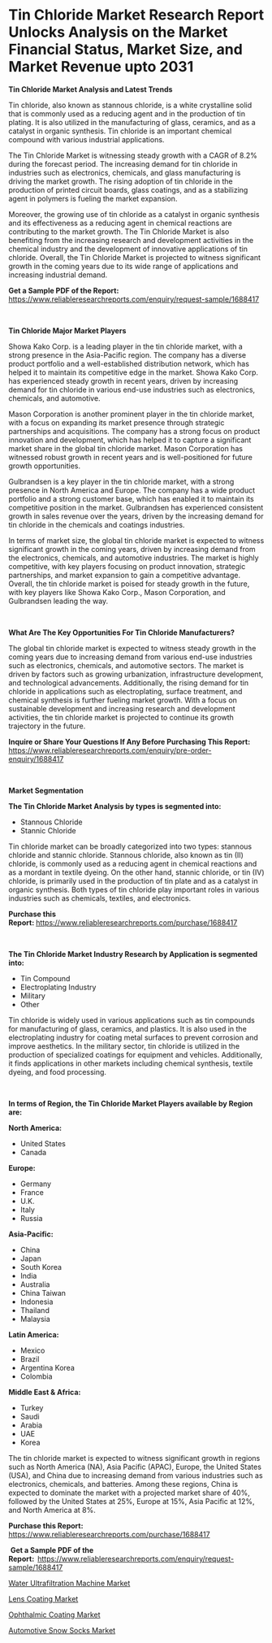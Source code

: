 <p><h1>Tin Chloride Market Research Report Unlocks Analysis on the Market Financial Status, Market Size, and Market Revenue upto 2031</h1></p><p><strong>Tin Chloride Market Analysis and Latest Trends</strong></p>
<p><p>Tin chloride, also known as stannous chloride, is a white crystalline solid that is commonly used as a reducing agent and in the production of tin plating. It is also utilized in the manufacturing of glass, ceramics, and as a catalyst in organic synthesis. Tin chloride is an important chemical compound with various industrial applications.</p><p>The Tin Chloride Market is witnessing steady growth with a CAGR of 8.2% during the forecast period. The increasing demand for tin chloride in industries such as electronics, chemicals, and glass manufacturing is driving the market growth. The rising adoption of tin chloride in the production of printed circuit boards, glass coatings, and as a stabilizing agent in polymers is fueling the market expansion.</p><p>Moreover, the growing use of tin chloride as a catalyst in organic synthesis and its effectiveness as a reducing agent in chemical reactions are contributing to the market growth. The Tin Chloride Market is also benefiting from the increasing research and development activities in the chemical industry and the development of innovative applications of tin chloride. Overall, the Tin Chloride Market is projected to witness significant growth in the coming years due to its wide range of applications and increasing industrial demand.</p></p>
<p><strong>Get a Sample PDF of the Report:&nbsp;</strong> <a href="https://www.reliableresearchreports.com/enquiry/request-sample/1688417">https://www.reliableresearchreports.com/enquiry/request-sample/1688417</a></p>
<p>&nbsp;</p>
<p><strong>Tin Chloride Major Market Players</strong></p>
<p><p>Showa Kako Corp. is a leading player in the tin chloride market, with a strong presence in the Asia-Pacific region. The company has a diverse product portfolio and a well-established distribution network, which has helped it to maintain its competitive edge in the market. Showa Kako Corp. has experienced steady growth in recent years, driven by increasing demand for tin chloride in various end-use industries such as electronics, chemicals, and automotive.</p><p>Mason Corporation is another prominent player in the tin chloride market, with a focus on expanding its market presence through strategic partnerships and acquisitions. The company has a strong focus on product innovation and development, which has helped it to capture a significant market share in the global tin chloride market. Mason Corporation has witnessed robust growth in recent years and is well-positioned for future growth opportunities.</p><p>Gulbrandsen is a key player in the tin chloride market, with a strong presence in North America and Europe. The company has a wide product portfolio and a strong customer base, which has enabled it to maintain its competitive position in the market. Gulbrandsen has experienced consistent growth in sales revenue over the years, driven by the increasing demand for tin chloride in the chemicals and coatings industries.</p><p>In terms of market size, the global tin chloride market is expected to witness significant growth in the coming years, driven by increasing demand from the electronics, chemicals, and automotive industries. The market is highly competitive, with key players focusing on product innovation, strategic partnerships, and market expansion to gain a competitive advantage. Overall, the tin chloride market is poised for steady growth in the future, with key players like Showa Kako Corp., Mason Corporation, and Gulbrandsen leading the way.</p></p>
<p>&nbsp;</p>
<p><strong>What Are The Key Opportunities For Tin Chloride Manufacturers?</strong></p>
<p><p>The global tin chloride market is expected to witness steady growth in the coming years due to increasing demand from various end-use industries such as electronics, chemicals, and automotive sectors. The market is driven by factors such as growing urbanization, infrastructure development, and technological advancements. Additionally, the rising demand for tin chloride in applications such as electroplating, surface treatment, and chemical synthesis is further fueling market growth. With a focus on sustainable development and increasing research and development activities, the tin chloride market is projected to continue its growth trajectory in the future.</p></p>
<p><strong>Inquire or Share Your Questions If Any Before Purchasing This Report:</strong> <a href="https://www.reliableresearchreports.com/enquiry/pre-order-enquiry/1688417">https://www.reliableresearchreports.com/enquiry/pre-order-enquiry/1688417</a></p>
<p>&nbsp;</p>
<p><strong>Market Segmentation</strong></p>
<p><strong>The Tin Chloride Market Analysis by types is segmented into:</strong></p>
<p><ul><li>Stannous Chloride</li><li>Stannic Chloride</li></ul></p>
<p><p>Tin chloride market can be broadly categorized into two types: stannous chloride and stannic chloride. Stannous chloride, also known as tin (II) chloride, is commonly used as a reducing agent in chemical reactions and as a mordant in textile dyeing. On the other hand, stannic chloride, or tin (IV) chloride, is primarily used in the production of tin plate and as a catalyst in organic synthesis. Both types of tin chloride play important roles in various industries such as chemicals, textiles, and electronics.</p></p>
<p><strong>Purchase this Report:&nbsp;</strong><a href="https://www.reliableresearchreports.com/purchase/1688417">https://www.reliableresearchreports.com/purchase/1688417</a></p>
<p>&nbsp;</p>
<p><strong>The Tin Chloride Market Industry Research by Application is segmented into:</strong></p>
<p><ul><li>Tin Compound</li><li>Electroplating Industry</li><li>Military</li><li>Other</li></ul></p>
<p><p>Tin chloride is widely used in various applications such as tin compounds for manufacturing of glass, ceramics, and plastics. It is also used in the electroplating industry for coating metal surfaces to prevent corrosion and improve aesthetics. In the military sector, tin chloride is utilized in the production of specialized coatings for equipment and vehicles. Additionally, it finds applications in other markets including chemical synthesis, textile dyeing, and food processing.</p></p>
<p>&nbsp;</p>
<p><strong>In terms of Region, the Tin Chloride Market Players available by Region are:</strong></p>
<p>
    <p> <strong> North America: </strong>
        <ul>
            <li>United States</li>
            <li>Canada</li>
        </ul>
        </p> 
    <p> <strong> Europe: </strong>
        <ul>
            <li>Germany</li>
            <li>France</li>
            <li>U.K.</li>
            <li>Italy</li>
            <li>Russia</li>
        </ul>
        </p> 
    <p> <strong> Asia-Pacific: </strong>
        <ul>
            <li>China</li>
            <li>Japan</li>
            <li>South Korea</li>
            <li>India</li>
            <li>Australia</li>
            <li>China Taiwan</li>
            <li>Indonesia</li>
            <li>Thailand</li>
            <li>Malaysia</li>
        </ul>
        </p> 
    <p> <strong> Latin America: </strong>
        <ul>
            <li>Mexico</li>
            <li>Brazil</li>
            <li>Argentina Korea</li>
            <li>Colombia</li>
        </ul>
        </p> 
    <p> <strong> Middle East & Africa: </strong>
        <ul>
            <li>Turkey</li>
            <li>Saudi</li>
            <li>Arabia</li>
            <li>UAE</li>
            <li>Korea</li>
        </ul>
    </p>
    </p>
<p><p>The tin chloride market is expected to witness significant growth in regions such as North America (NA), Asia Pacific (APAC), Europe, the United States (USA), and China due to increasing demand from various industries such as electronics, chemicals, and batteries. Among these regions, China is expected to dominate the market with a projected market share of 40%, followed by the United States at 25%, Europe at 15%, Asia Pacific at 12%, and North America at 8%.</p></p>
<p><strong>Purchase this Report: </strong><a href="https://www.reliableresearchreports.com/purchase/1688417">https://www.reliableresearchreports.com/purchase/1688417</a></p>
<p>&nbsp;<strong>Get a Sample PDF of the Report:&nbsp;&nbsp;</strong><a href="https://www.reliableresearchreports.com/enquiry/request-sample/1688417">https://www.reliableresearchreports.com/enquiry/request-sample/1688417</a></p>
<p><strong></strong></p>
<p><p><a href="https://view.publitas.com/reportprime-1/water-ultrafiltration-machine-market-provides-a-comprehensive-analysis-including-a-macro-overview-of-the-market-as-well-as-micro-details-such-as-market-size-and-competitive-landscape/">Water Ultrafiltration Machine Market</a></p><p><a href="https://view.publitas.com/reportprime-1/lens-coating-market-size-focuses-on-market-dynamics-in-depth-analysis-and-future-projections-of-its-market-forecasted-for-period-from-2023-to-2030/">Lens Coating Market</a></p><p><a href="https://view.publitas.com/reportprime-1/global-ophthalmic-coating-market-by-types-applications-and-major-players-with-regional-growth-rate-analysis-and-development-situation-from-2023-to-2030/">Ophthalmic Coating Market</a></p><p><a href="https://fuschia-pecorino-a6d.notion.site/Automotive-Snow-Socks-Market-with-the-goal-of-estimating-the-market-size-and-future-growth-potential-04b4dfc4f252496f910e94696e8ee403">Automotive Snow Socks Market</a></p></p>